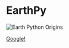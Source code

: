 # EarthPy

![Earth Python Origins](https://github.com/nakurunet/EarthPy/LightHardware.jpg)

[Google!](http://google.com)
